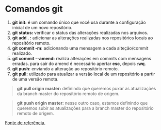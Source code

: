 # **Comandos git**

1. **git init:** é um comando único que você usa durante a configuração inicial de um novo repositório. 
2. **git status:** verificar o status das alterações realizadas nos arquivos.
3. **git add . :** adicionar as alterações realizadas nos repositórios locais ao repositório remoto.
4. **git commit -m:** adicionando uma mensagem a cada alteção/commit realizado.
5. **git commit --amend:** realiza alterações em commits com mensagens erradas. para sair do amend é necessário apertar **esc**, depois **:wq**.
6. **git push:** enviando a alteração ao repositório remoto.
7. **git pull:** utilizado para atualizar a versão local de um repositório a partir de uma versão remota.

> **git pull origin master:** definindo que queremos puxar as atualizações da branch master do repositório remoto de origem.

> **git push origin master:** nesse outro caso, estamos definindo que queremos subir as atualizações para a branch master do repositório remoto de origem.


[Fonte de referência.](https://thewebdev.com.br/git-push.php)